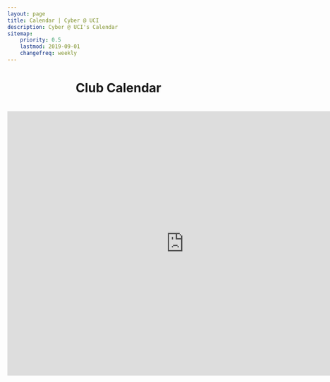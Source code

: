 ```yaml
---
layout: page
title: Calendar | Cyber @ UCI
description: Cyber @ UCI's Calendar
sitemap:
    priority: 0.5
    lastmod: 2019-09-01
    changefreq: weekly
---
```

<center>
<h1>Club Calendar</h1>
<br>
<iframe src="https://calendar.google.com/calendar/embed?src=jrqjgk7bojll3fcltv9h94nhls%40group.calendar.google.com&ctz=America%2FLos_Angeles" style="border: 0" width="800" height="600" frameborder="0" scrolling="no"></iframe>
</center>
